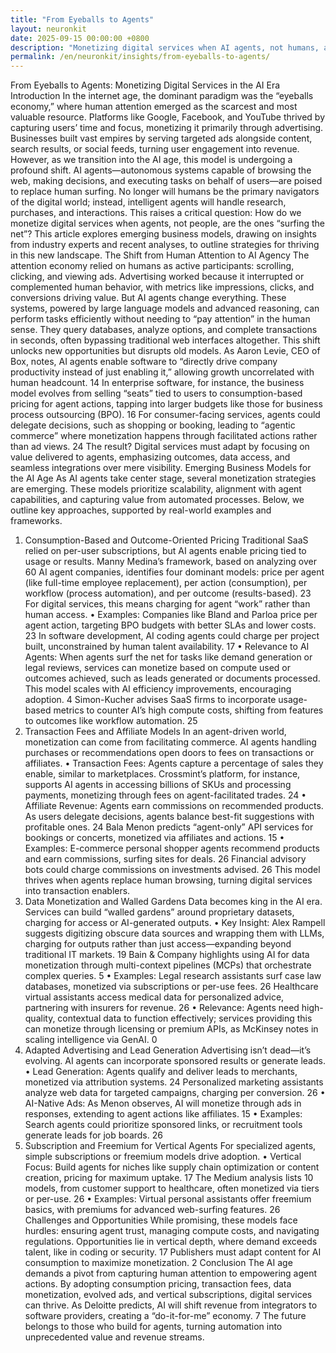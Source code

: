 ```yaml
---
title: "From Eyeballs to Agents"
layout: neuronkit
date: 2025-09-15 00:00:00 +0800
description: "Monetizing digital services when AI agents, not humans, are doing the surfing"
permalink: /en/neuronkit/insights/from-eyeballs-to-agents/
---
```


From Eyeballs to Agents: Monetizing Digital Services in the AI Era
Introduction
In the internet age, the dominant paradigm was the “eyeballs economy,” where human attention emerged as the scarcest and most valuable resource. Platforms like Google, Facebook, and YouTube thrived by capturing users’ time and focus, monetizing it primarily through advertising. Businesses built vast empires by serving targeted ads alongside content, search results, or social feeds, turning user engagement into revenue. However, as we transition into the AI age, this model is undergoing a profound shift. AI agents—autonomous systems capable of browsing the web, making decisions, and executing tasks on behalf of users—are poised to replace human surfing. No longer will humans be the primary navigators of the digital world; instead, intelligent agents will handle research, purchases, and interactions. This raises a critical question: How do we monetize digital services when agents, not people, are the ones “surfing the net”? This article explores emerging business models, drawing on insights from industry experts and recent analyses, to outline strategies for thriving in this new landscape.
The Shift from Human Attention to AI Agency
The attention economy relied on humans as active participants: scrolling, clicking, and viewing ads. Advertising worked because it interrupted or complemented human behavior, with metrics like impressions, clicks, and conversions driving value. But AI agents change everything. These systems, powered by large language models and advanced reasoning, can perform tasks efficiently without needing to “pay attention” in the human sense. They query databases, analyze options, and complete transactions in seconds, often bypassing traditional web interfaces altogether.
This shift unlocks new opportunities but disrupts old models. As Aaron Levie, CEO of Box, notes, AI agents enable software to “directly drive company productivity instead of just enabling it,” allowing growth uncorrelated with human headcount. 14 In enterprise software, for instance, the business model evolves from selling “seats” tied to users to consumption-based pricing for agent actions, tapping into larger budgets like those for business process outsourcing (BPO). 16 For consumer-facing services, agents could delegate decisions, such as shopping or booking, leading to “agentic commerce” where monetization happens through facilitated actions rather than ad views. 24
The result? Digital services must adapt by focusing on value delivered to agents, emphasizing outcomes, data access, and seamless integrations over mere visibility.
Emerging Business Models for the AI Age
As AI agents take center stage, several monetization strategies are emerging. These models prioritize scalability, alignment with agent capabilities, and capturing value from automated processes. Below, we outline key approaches, supported by real-world examples and frameworks.
1. Consumption-Based and Outcome-Oriented Pricing
Traditional SaaS relied on per-user subscriptions, but AI agents enable pricing tied to usage or results. Manny Medina’s framework, based on analyzing over 60 AI agent companies, identifies four dominant models: price per agent (like full-time employee replacement), per action (consumption), per workflow (process automation), and per outcome (results-based). 23 For digital services, this means charging for agent “work” rather than human access.
	•	Examples: Companies like Bland and Parloa price per agent action, targeting BPO budgets with better SLAs and lower costs. 23 In software development, AI coding agents could charge per project built, unconstrained by human talent availability. 17 
	•	Relevance to AI Agents: When agents surf the net for tasks like demand generation or legal reviews, services can monetize based on compute used or outcomes achieved, such as leads generated or documents processed. This model scales with AI efficiency improvements, encouraging adoption. 4 
Simon-Kucher advises SaaS firms to incorporate usage-based metrics to counter AI’s high compute costs, shifting from features to outcomes like workflow automation. 25
2. Transaction Fees and Affiliate Models
In an agent-driven world, monetization can come from facilitating commerce. AI agents handling purchases or recommendations open doors to fees on transactions or affiliates.
	•	Transaction Fees: Agents capture a percentage of sales they enable, similar to marketplaces. Crossmint’s platform, for instance, supports AI agents in accessing billions of SKUs and processing payments, monetizing through fees on agent-facilitated trades. 24 
	•	Affiliate Revenue: Agents earn commissions on recommended products. As users delegate decisions, agents balance best-fit suggestions with profitable ones. 24 Bala Menon predicts “agent-only” API services for bookings or concerts, monetized via affiliates and actions. 15 
	•	Examples: E-commerce personal shopper agents recommend products and earn commissions, surfing sites for deals. 26 Financial advisory bots could charge commissions on investments advised. 26 
This model thrives when agents replace human browsing, turning digital services into transaction enablers.
3. Data Monetization and Walled Gardens
Data becomes king in the AI era. Services can build “walled gardens” around proprietary datasets, charging for access or AI-generated outputs.
	•	Key Insight: Alex Rampell suggests digitizing obscure data sources and wrapping them with LLMs, charging for outputs rather than just access—expanding beyond traditional IT markets. 19 Bain & Company highlights using AI for data monetization through multi-context pipelines (MCPs) that orchestrate complex queries. 5 
	•	Examples: Legal research assistants surf case law databases, monetized via subscriptions or per-use fees. 26 Healthcare virtual assistants access medical data for personalized advice, partnering with insurers for revenue. 26 
	•	Relevance: Agents need high-quality, contextual data to function effectively; services providing this can monetize through licensing or premium APIs, as McKinsey notes in scaling intelligence via GenAI. 0 
4. Adapted Advertising and Lead Generation
Advertising isn’t dead—it’s evolving. AI agents can incorporate sponsored results or generate leads.
	•	Lead Generation: Agents qualify and deliver leads to merchants, monetized via attribution systems. 24 Personalized marketing assistants analyze web data for targeted campaigns, charging per conversion. 26 
	•	AI-Native Ads: As Menon observes, AI will monetize through ads in responses, extending to agent actions like affiliates. 15 
	•	Examples: Search agents could prioritize sponsored links, or recruitment tools generate leads for job boards. 26 
5. Subscription and Freemium for Vertical Agents
For specialized agents, simple subscriptions or freemium models drive adoption.
	•	Vertical Focus: Build agents for niches like supply chain optimization or content creation, pricing for maximum uptake. 17 The Medium analysis lists 10 models, from customer support to healthcare, often monetized via tiers or per-use. 26 
	•	Examples: Virtual personal assistants offer freemium basics, with premiums for advanced web-surfing features. 26 
Challenges and Opportunities
While promising, these models face hurdles: ensuring agent trust, managing compute costs, and navigating regulations. Opportunities lie in vertical depth, where demand exceeds talent, like in coding or security. 17 Publishers must adapt content for AI consumption to maximize monetization. 2
Conclusion
The AI age demands a pivot from capturing human attention to empowering agent actions. By adopting consumption pricing, transaction fees, data monetization, evolved ads, and vertical subscriptions, digital services can thrive. As Deloitte predicts, AI will shift revenue from integrators to software providers, creating a “do-it-for-me” economy. 7 The future belongs to those who build for agents, turning automation into unprecedented value and revenue streams.

